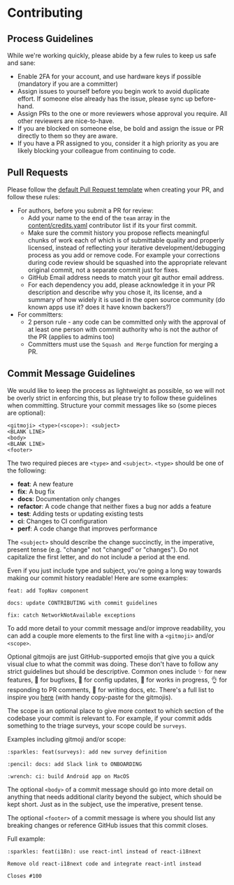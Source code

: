 # Contributing

## Process Guidelines

While we're working quickly, please abide by a few rules to keep us safe and sane:
* Enable 2FA for your account, and use hardware keys if possible (mandatory if you are a committer)
* Assign issues to yourself before you begin work to avoid duplicate effort.  If someone else already has the issue, please sync up before-hand.
* Assign PRs to the one or more reviewers whose approval you require.  All other reviewers are nice-to-have.
* If you are blocked on someone else, be bold and assign the issue or PR directly to them so they are aware.
* If you have a PR assigned to you, consider it a high priority as you are likely blocking your colleague from continuing to code.

## Pull Requests

Please follow the [default Pull Request template](https://github.com/WorldHealthOrganization/app/blob/master/.github/PULL_REQUEST_TEMPLATE/default_pull_request_template.md) when creating your PR, and follow these rules:

* For authors, before you submit a PR for review:
  * Add your name to the end of the `team` array in the [content/credits.yaml](content/credits.yaml) contributor list if its your first commit.
  * Make sure the commit history you propose reflects meaningful chunks of work each of which is of submittable quality and properly licensed, instead of reflecting your iterative development/debugging process as you add or remove code.  For example your corrections during code review should be squashed into the appropriate relevant original commit, not a separate commit just for fixes.
  * GitHub Email address needs to match your git author email address.
  * For each dependency you add, please acknowledge it in your PR description and describe why you chose it, its license, and a summary of how widely it is used in the open source community (do known apps use it?  does it have known backers?)
* For committers:
  * 2 person rule - any code can be committed only with the approval of at least one person with commit authority who is not the author of the PR (applies to admins too)
  * Committers must use the `Squash and Merge` function for merging a PR.


## Commit Message Guidelines

We would like to keep the process as lightweight as possible, so we will not be overly strict in enforcing this, but please try to follow these guidelines when committing. Structure your commit messages like so (some pieces are optional):

```
<gitmoji> <type>(<scope>): <subject>
<BLANK LINE>
<body>
<BLANK LINE>
<footer>
```

The two required pieces are `<type>` and `<subject>`. `<type>` should be one of the following:

* **feat**: A new feature
* **fix**: A bug fix
* **docs**: Documentation only changes
* **refactor**: A code change that neither fixes a bug nor adds a feature
* **test**: Adding tests or updating existing tests
* **ci**: Changes to CI configuration
* **perf**: A code change that improves performance

The `<subject>` should describe the change succinctly, in the imperative, present tense (e.g. "change" not "changed" or "changes"). Do not capitalize the first letter, and do not include a period at the end.

Even if you just include type and subject, you're going a long way towards making our commit history readable! Here are some examples:

```
feat: add TopNav component
```

```
docs: update CONTRIBUTING with commit guidelines
```

```
fix: catch NetworkNotAvailable exceptions
```

To add more detail to your commit message and/or improve readability, you can add a couple more elements to the first line with a `<gitmoji>` and/or `<scope>`.

Optional gitmojis are just GitHub-supported emojis that give you a quick visual clue to what the commit was doing. These don't have to follow any strict guidelines but should be descriptive. Common ones include :sparkles: for new features, :bug: for bugfixes, :wrench: for config updates, :construction: for works in progress, :ok_hand: for responding to PR comments, :pencil: for writing docs, etc. There's a full list to inspire you [here](https://gitmoji.carloscuesta.me/) (with handy copy-paste for the gitmojis).

The scope is an optional place to give more context to which section of the codebase your commit is relevant to. For example, if your commit adds something to the triage surveys, your scope could be `surveys`.

Examples including gitmoji and/or scope:

```
:sparkles: feat(surveys): add new survey definition
```

```
:pencil: docs: add Slack link to ONBOARDING
```

```
:wrench: ci: build Android app on MacOS
```

The optional `<body>` of a commit message should go into more detail on anything that needs additional clarity beyond the subject, which should be kept short. Just as in the subject, use the imperative, present tense.

The optional `<footer>` of a commit message is where you should list any breaking changes or reference GitHub issues that this commit closes.

Full example:

```
:sparkles: feat(i18n): use react-intl instead of react-i18next

Remove old react-i18next code and integrate react-intl instead

Closes #100
```
